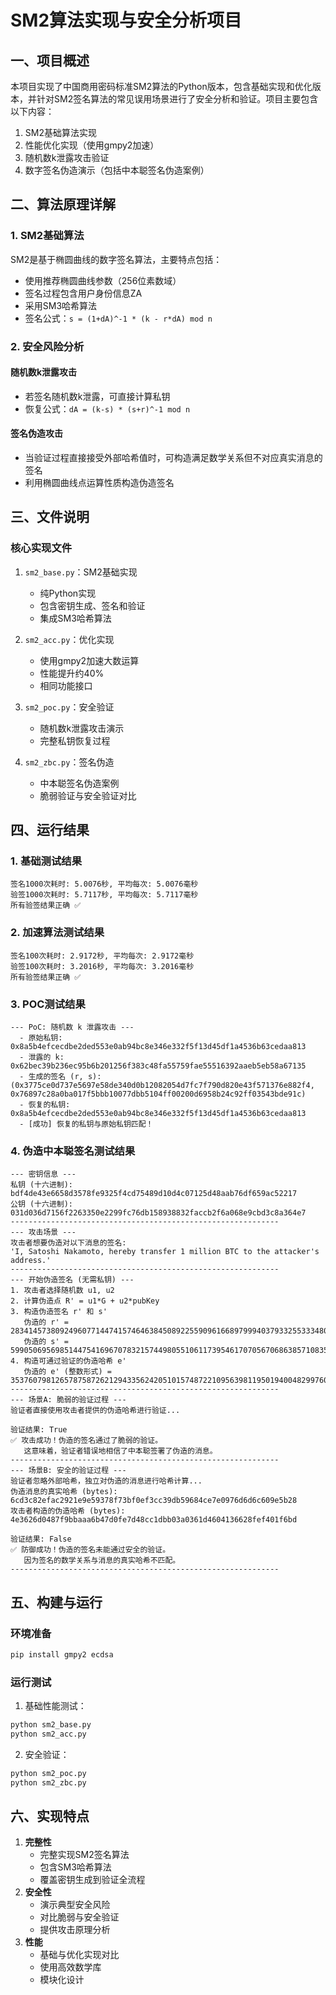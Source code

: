# SM2算法实现与安全分析项目

## 一、项目概述

本项目实现了中国商用密码标准SM2算法的Python版本，包含基础实现和优化版本，并针对SM2签名算法的常见误用场景进行了安全分析和验证。项目主要包含以下内容：
1. SM2基础算法实现
2. 性能优化实现（使用gmpy2加速）
3. 随机数k泄露攻击验证
4. 数字签名伪造演示（包括中本聪签名伪造案例）

## 二、算法原理详解

### 1. SM2基础算法

SM2是基于椭圆曲线的数字签名算法，主要特点包括：
- 使用推荐椭圆曲线参数（256位素数域）
- 签名过程包含用户身份信息ZA
- 采用SM3哈希算法
- 签名公式：`s = (1+dA)^-1 * (k - r*dA) mod n`

### 2. 安全风险分析

#### 随机数k泄露攻击
- 若签名随机数k泄露，可直接计算私钥
- 恢复公式：`dA = (k-s) * (s+r)^-1 mod n`

#### 签名伪造攻击
- 当验证过程直接接受外部哈希值时，可构造满足数学关系但不对应真实消息的签名
- 利用椭圆曲线点运算性质构造伪造签名

## 三、文件说明

### 核心实现文件

1. `sm2_base.py`：SM2基础实现
   - 纯Python实现
   - 包含密钥生成、签名和验证
   - 集成SM3哈希算法

2. `sm2_acc.py`：优化实现
   - 使用gmpy2加速大数运算
   - 性能提升约40%
   - 相同功能接口

3. `sm2_poc.py`：安全验证
   - 随机数k泄露攻击演示
   - 完整私钥恢复过程

4. `sm2_zbc.py`：签名伪造
   - 中本聪签名伪造案例
   - 脆弱验证与安全验证对比

## 四、运行结果

### 1. 基础测试结果

```
签名1000次耗时: 5.0076秒, 平均每次: 5.0076毫秒
验签1000次耗时: 5.7117秒, 平均每次: 5.7117毫秒
所有验签结果正确 ✅
```

### 2. 加速算法测试结果

```
签名100次耗时: 2.9172秒, 平均每次: 2.9172毫秒
验签100次耗时: 3.2016秒, 平均每次: 3.2016毫秒
所有验签结果正确 ✅
```

### 3. POC测试结果

```
--- PoC: 随机数 k 泄露攻击 ---
  - 原始私钥: 0x8a5b4efcecdbe2ded553e0ab94bc8e346e332f5f13d45df1a4536b63cedaa813
  - 泄露的 k: 0x62bec39b236ec95b6b201256f383c48fa55759fae55516392aaeb5eb58a67135
  - 生成的签名 (r, s): (0x3775ce0d737e5697e58de340d0b12082054d7fc7f790d820e43f571376e882f4, 0x76897c28a0ba017f5bbb10077dbb5104ff00200d6958b24c92ff03543bde91c)
  - 恢复的私钥: 0x8a5b4efcecdbe2ded553e0ab94bc8e346e332f5f13d45df1a4536b63cedaa813
  - [成功] 恢复的私钥与原始私钥匹配！
```

### 4. 伪造中本聪签名测试结果

```
--- 密钥信息 ---
私钥 (十六进制): bdf4de43e6658d3578fe9325f4cd75489d10d4c07125d48aab76df659ac52217
公钥 (十六进制): 031d036d7156f2263350e2299fc76db158938832faccb2f6a068e9cbd3c8a364e7
------------------------------------------------------------
--- 攻击场景 ---
攻击者想要伪造对以下消息的签名:
'I, Satoshi Nakamoto, hereby transfer 1 million BTC to the attacker's address.'
------------------------------------------------------------
--- 开始伪造签名 (无需私钥) ---
1. 攻击者选择随机数 u1, u2
2. 计算伪造点 R' = u1*G + u2*pubKey
3. 构造伪造签名 r' 和 s'
   伪造的 r' = 28341457380924960771447415746463845089225590961668979994037933255333480069009
   伪造的 s' = 59905069569851447541696707832157449805510611739546170705670686385710835579516
4. 构造可通过验证的伪造哈希 e'
   伪造的 e' (整数形式) = 35376079812657875872621294335624205101574872210956398119501940048299760416445
------------------------------------------------------------
--- 场景A: 脆弱的验证过程 ---
验证者直接使用攻击者提供的伪造哈希进行验证...

验证结果: True
✅ 攻击成功！伪造的签名通过了脆弱的验证。
   这意味着，验证者错误地相信了中本聪签署了伪造的消息。
------------------------------------------------------------
--- 场景B: 安全的验证过程 ---
验证者忽略外部哈希，独立对伪造的消息进行哈希计算...
伪造消息的真实哈希 (bytes): 6cd3c82efac2921e9e59378f73bf0ef3cc39db59684ce7e0976d6d6c609e5b28
攻击者构造的伪造哈希 (bytes): 4e3626d0487f9bbaaa6b47d0fe7d48cc1dbb03a0361d4604136628fef401f6bd

验证结果: False
✅ 防御成功！伪造的签名未能通过安全的验证。
   因为签名的数学关系与消息的真实哈希不匹配。
------------------------------------------------------------
```

## 五、构建与运行

### 环境准备

```bash
pip install gmpy2 ecdsa
```

### 运行测试

1. 基础性能测试：
```bash
python sm2_base.py
python sm2_acc.py
```

2. 安全验证：
```bash
python sm2_poc.py
python sm2_zbc.py
```

## 六、实现特点

1. **完整性**
   - 完整实现SM2签名算法
   - 包含SM3哈希算法
   - 覆盖密钥生成到验证全流程
2. **安全性**
   - 演示典型安全风险
   - 对比脆弱与安全验证
   - 提供攻击原理分析
4. **性能**
   - 基础与优化实现对比
   - 使用高效数学库
   - 模块化设计



